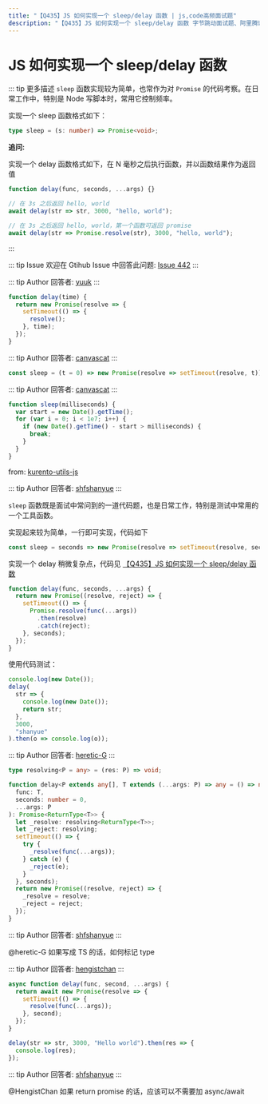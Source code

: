 ```yaml
---
title: "【Q435】JS 如何实现一个 sleep/delay 函数 | js,code高频面试题"
description: "【Q435】JS 如何实现一个 sleep/delay 函数 字节跳动面试题、阿里腾讯面试题、美团小米面试题。"
---
```


# JS 如何实现一个 sleep/delay 函数

::: tip 更多描述
`sleep` 函数实现较为简单，也常作为对 `Promise` 的代码考察。在日常工作中，特别是 Node 写脚本时，常用它控制频率。

实现一个 sleep 函数格式如下：

```ts
type sleep = (s: number) => Promise<void>;
```

**追问:**

实现一个 delay 函数格式如下，在 N 毫秒之后执行函数，并以函数结果作为返回值

```ts
function delay(func, seconds, ...args) {}

// 在 3s 之后返回 hello, world
await delay(str => str, 3000, "hello, world");

// 在 3s 之后返回 hello, world，第一个函数可返回 promise
await delay(str => Promise.resolve(str), 3000, "hello, world");
```

:::

::: tip Issue
欢迎在 Gtihub Issue 中回答此问题: [Issue 442](https://github.com/shfshanyue/Daily-Question/issues/442)
:::

::: tip Author
回答者: [yuuk](https://github.com/yuuk)
:::

```javascript
function delay(time) {
  return new Promise(resolve => {
    setTimeout(() => {
      resolve();
    }, time);
  });
}
```

::: tip Author
回答者: [canvascat](https://github.com/canvascat)
:::

```js
const sleep = (t = 0) => new Promise(resolve => setTimeout(resolve, t));
```

::: tip Author
回答者: [canvascat](https://github.com/canvascat)
:::

```js
function sleep(milliseconds) {
  var start = new Date().getTime();
  for (var i = 0; i < 1e7; i++) {
    if (new Date().getTime() - start > milliseconds) {
      break;
    }
  }
}
```

from: [kurento-utils-js](https://github.com/Kurento/kurento-utils-js/blob/1a9d1720f89540a6beae7b1236788a2ee0b9c379/lib/WebRtcPeer.js#L189-L196)

::: tip Author
回答者: [shfshanyue](https://github.com/shfshanyue)
:::

`sleep` 函数既是面试中常问到的一道代码题，也是日常工作，特别是测试中常用的一个工具函数。

实现起来较为简单，一行即可实现，代码如下

```js
const sleep = seconds => new Promise(resolve => setTimeout(resolve, seconds));
```

实现一个 delay 稍微复杂点，代码见 [【Q435】JS 如何实现一个 sleep/delay 函数](https://codepen.io/shanyue/pen/qBmoNRq?editors=0012)

```js
function delay(func, seconds, ...args) {
  return new Promise((resolve, reject) => {
    setTimeout(() => {
      Promise.resolve(func(...args))
        .then(resolve)
        .catch(reject);
    }, seconds);
  });
}
```

使用代码测试：

```js
console.log(new Date());
delay(
  str => {
    console.log(new Date());
    return str;
  },
  3000,
  "shanyue"
).then(o => console.log(o));
```

::: tip Author
回答者: [heretic-G](https://github.com/heretic-G)
:::

```typescript
type resolving<P = any> = (res: P) => void;

function delay<P extends any[], T extends (...args: P) => any = () => null>(
  func: T,
  seconds: number = 0,
  ...args: P
): Promise<ReturnType<T>> {
  let _resolve: resolving<ReturnType<T>>;
  let _reject: resolving;
  setTimeout(() => {
    try {
      _resolve(func(...args));
    } catch (e) {
      _reject(e);
    }
  }, seconds);
  return new Promise((resolve, reject) => {
    _resolve = resolve;
    _reject = reject;
  });
}
```

::: tip Author
回答者: [shfshanyue](https://github.com/shfshanyue)
:::

@heretic-G 如果写成 TS 的话，如何标记 type

::: tip Author
回答者: [hengistchan](https://github.com/hengistchan)
:::

```javascript
async function delay(func, second, ...args) {
  return await new Promise(resolve => {
    setTimeout(() => {
      resolve(func(...args));
    }, second);
  });
}

delay(str => str, 3000, "Hello world").then(res => {
  console.log(res);
});
```

::: tip Author
回答者: [shfshanyue](https://github.com/shfshanyue)
:::

@HengistChan 如果 return promise 的话，应该可以不需要加 async/await
